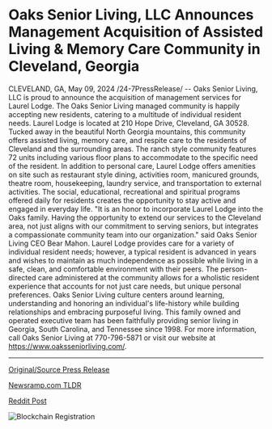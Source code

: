 # Oaks Senior Living, LLC Announces Management Acquisition of Assisted Living & Memory Care Community in Cleveland, Georgia

CLEVELAND, GA, May 09, 2024 /24-7PressRelease/ -- Oaks Senior Living, LLC is proud to announce the acquisition of management services for Laurel Lodge. The Oaks Senior Living managed community is happily accepting new residents, catering to a multitude of individual resident needs.   Laurel Lodge is located at 210 Hope Drive, Cleveland, GA 30528. Tucked away in the beautiful North Georgia mountains, this community offers assisted living, memory care, and respite care to the residents of Cleveland and the surrounding areas. The ranch style community features 72 units including various floor plans to accommodate to the specific need of the resident.   In addition to personal care, Laurel Lodge offers amenities on site such as restaurant style dining, activities room, manicured grounds, theatre room, housekeeping, laundry service, and transportation to external activities. The social, educational, recreational and spiritual programs offered daily for residents creates the opportunity to stay active and engaged in everyday life.   "It is an honor to incorporate Laurel Lodge into the Oaks family. Having the opportunity to extend our services to the Cleveland area, not just aligns with our commitment to serving seniors, but integrates a compassionate community team into our organization." said Oaks Senior Living CEO Bear Mahon.   Laurel Lodge provides care for a variety of individual resident needs; however, a typical resident is advanced in years and wishes to maintain as much independence as possible while living in a safe, clean, and comfortable environment with their peers. The person-directed care administered at the community allows for a wholistic resident experience that accounts for not just care needs, but unique personal preferences.  Oaks Senior Living culture centers around learning, understanding and honoring an individual's life-history while building relationships and embracing purposeful living. This family owned and operated executive team has been faithfully providing senior living in Georgia, South Carolina, and Tennessee since 1998. For more information, call Oaks Senior Living at 770-796-5871 or visit our website at https://www.oaksseniorliving.com/. 

---

[Original/Source Press Release](https://newlive.24-7pressrelease.com/press-release/510750/oaks-senior-living-llc-announces-management-acquisition-of-assisted-living-memory-care-community-in-cleveland-georgia)
                    

[Newsramp.com TLDR](None) 



[Reddit Post](https://www.reddit.com/r/HealthCareNewsInfo/comments/1cpq84u/oaks_senior_living_llc_acquires_management/) 



![Blockchain Registration](https://cdn.newsramp.app/24-7PressRelease/qrcode/245/11/quayNW0v.webp)